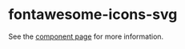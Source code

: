fontawesome-icons-svg
=====================

See the [component page](http://fontawesome-elements.github.io/fontawesome-icon) for more information.